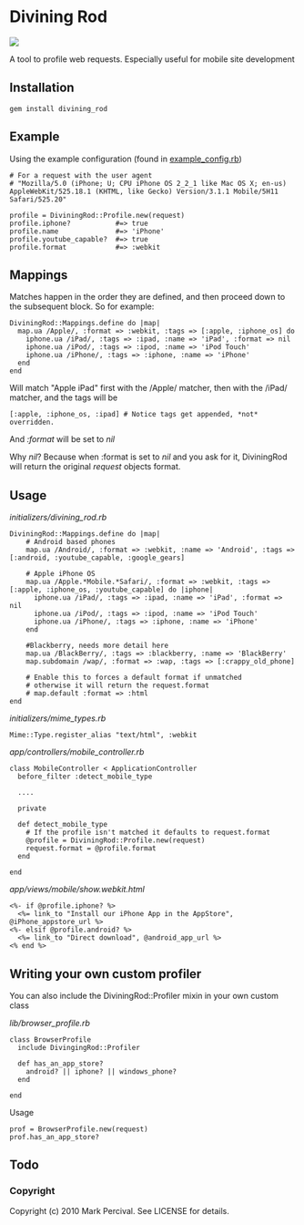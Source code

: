 # Divining Rod
<img src='http://public.mpercival.com.s3.amazonaws.com/images/divining_rod.jpg' />

A tool to profile web requests. Especially useful for mobile site development

## Installation

    gem install divining_rod

## Example

  Using the example configuration (found in [example_config.rb](http://github.com/markpercival/divining_rod/blob/master/example_config.rb))

    # For a request with the user agent
    # "Mozilla/5.0 (iPhone; U; CPU iPhone OS 2_2_1 like Mac OS X; en-us) AppleWebKit/525.18.1 (KHTML, like Gecko) Version/3.1.1 Mobile/5H11 Safari/525.20"

    profile = DiviningRod::Profile.new(request)
    profile.iphone?           #=> true
    profile.name              #=> 'iPhone'
    profile.youtube_capable?  #=> true
    profile.format            #=> :webkit

## Mappings

Matches happen in the order they are defined, and then proceed down to the subsequent block. So for example:

    DiviningRod::Mappings.define do |map|
      map.ua /Apple/, :format => :webkit, :tags => [:apple, :iphone_os] do
        iphone.ua /iPad/, :tags => :ipad, :name => 'iPad', :format => nil
        iphone.ua /iPod/, :tags => :ipod, :name => 'iPod Touch'
        iphone.ua /iPhone/, :tags => :iphone, :name => 'iPhone'
      end
    end

Will match "Apple iPad" first with the /Apple/ matcher, then with the /iPad/ matcher, and the tags will be

    [:apple, :iphone_os, :ipad] # Notice tags get appended, *not* overridden.

And _:format_ will be set to _nil_

Why _nil_? Because when :format is set to _nil_ and you ask for it, DiviningRod will return the original _request_ objects format.

## Usage

_initializers/divining\_rod.rb_

    DiviningRod::Mappings.define do |map|
        # Android based phones
        map.ua /Android/, :format => :webkit, :name => 'Android', :tags => [:android, :youtube_capable, :google_gears]

        # Apple iPhone OS
        map.ua /Apple.*Mobile.*Safari/, :format => :webkit, :tags => [:apple, :iphone_os, :youtube_capable] do |iphone|
          iphone.ua /iPad/, :tags => :ipad, :name => 'iPad', :format => nil
          iphone.ua /iPod/, :tags => :ipod, :name => 'iPod Touch'
          iphone.ua /iPhone/, :tags => :iphone, :name => 'iPhone'
        end

        #Blackberry, needs more detail here
        map.ua /BlackBerry/, :tags => :blackberry, :name => 'BlackBerry'
        map.subdomain /wap/, :format => :wap, :tags => [:crappy_old_phone]

        # Enable this to forces a default format if unmatched
        # otherwise it will return the request.format
        # map.default :format => :html
    end

_initializers/mime\_types.rb_

    Mime::Type.register_alias "text/html", :webkit

_app/controllers/mobile\_controller.rb_

    class MobileController < ApplicationController
      before_filter :detect_mobile_type

      ....

      private

      def detect_mobile_type
        # If the profile isn't matched it defaults to request.format
        @profile = DiviningRod::Profile.new(request)
        request.format = @profile.format
      end

    end

_app/views/mobile/show.webkit.html_

    <%- if @profile.iphone? %>
      <%= link_to "Install our iPhone App in the AppStore", @iPhone_appstore_url %>
    <%- elsif @profile.android? %>
      <%= link_to "Direct download", @android_app_url %>
    <% end %>

## Writing your own custom profiler

You can also include the DiviningRod::Profiler mixin in your own custom class

_lib/browser_profile.rb_

    class BrowserProfile
      include DivingingRod::Profiler

      def has_an_app_store?
        android? || iphone? || windows_phone?
      end

    end

Usage

    prof = BrowserProfile.new(request)
    prof.has_an_app_store?

## Todo

### Copyright

Copyright (c) 2010 Mark Percival. See LICENSE for details.
